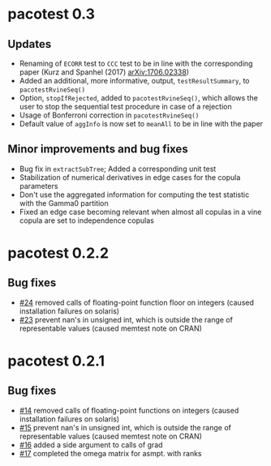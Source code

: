 # pacotest 0.3
## Updates
* Renaming of `ECORR` test to `CCC` test to be in line with the corresponding paper (Kurz and Spanhel (2017) <arXiv:1706.02338>)
* Added an additional, more informative, output, `testResultSummary`, to `pacotestRvineSeq()`
* Option, `stopIfRejected`, added to `pacotestRvineSeq()`, which allows the user to stop the sequential test procedure in case of a rejection
* Usage of Bonferroni correction in `pacotestRvineSeq()`
* Default value of `aggInfo` is now set to `meanAll` to be in line with the paper

## Minor improvements and bug fixes
* Bug fix in `extractSubTree`; Added a corresponding unit test
* Stabilization of numerical derivatives in edge cases for the copula parameters
* Don't use the aggregated information for computing the test statistic with the Gamma0 partition
* Fixed an edge case becoming relevant when almost all copulas in a vine copula are set to independence copulas

# pacotest 0.2.2
## Bug fixes
* [#24](https://github.com/MalteKurz/pacotest/issues/18) removed calls of floating-point function floor on integers (caused installation failures on solaris)
* [#23](https://github.com/MalteKurz/pacotest/issues/19) prevent nan's in unsigned int, which is outside the range of representable values (caused memtest note on CRAN)

# pacotest 0.2.1
## Bug fixes
* [#14](https://github.com/MalteKurz/pacotest/issues/14) removed calls of floating-point functions on integers (caused installation failures on solaris)
* [#15](https://github.com/MalteKurz/pacotest/issues/15) prevent nan's in unsigned int, which is outside the range of representable values (caused memtest note on CRAN)
* [#16](https://github.com/MalteKurz/pacotest/issues/16) added a side argument to calls of grad
* [#17](https://github.com/MalteKurz/pacotest/issues/17) completed the omega matrix for asmpt. with ranks
